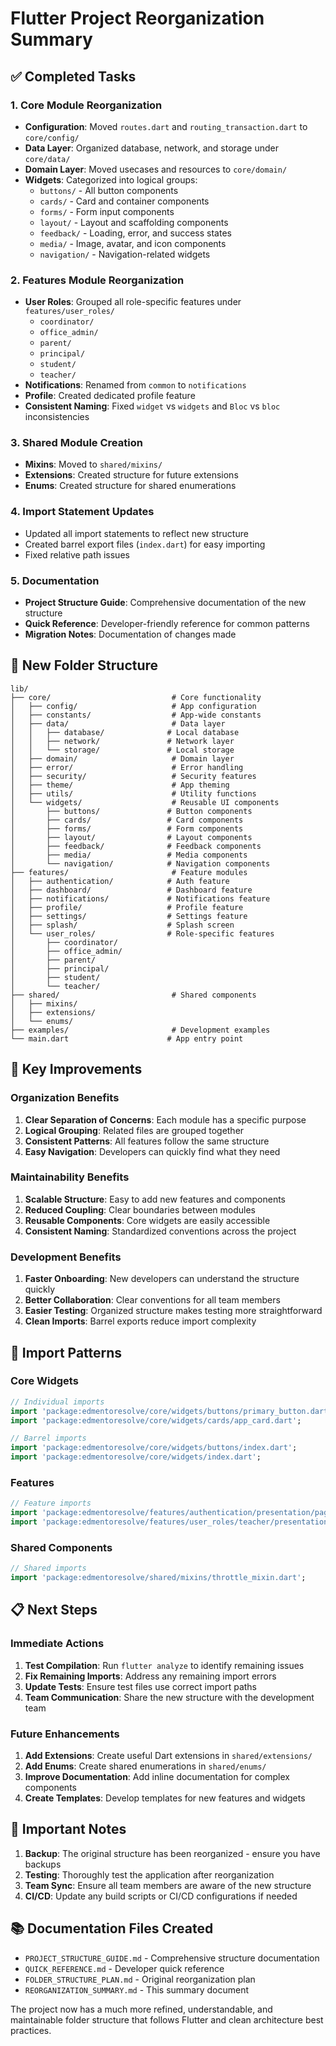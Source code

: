 # Flutter Project Reorganization Summary

## ✅ Completed Tasks

### 1. **Core Module Reorganization**
- **Configuration**: Moved `routes.dart` and `routing_transaction.dart` to `core/config/`
- **Data Layer**: Organized database, network, and storage under `core/data/`
- **Domain Layer**: Moved usecases and resources to `core/domain/`
- **Widgets**: Categorized into logical groups:
  - `buttons/` - All button components
  - `cards/` - Card and container components
  - `forms/` - Form input components
  - `layout/` - Layout and scaffolding components
  - `feedback/` - Loading, error, and success states
  - `media/` - Image, avatar, and icon components
  - `navigation/` - Navigation-related widgets

### 2. **Features Module Reorganization**
- **User Roles**: Grouped all role-specific features under `features/user_roles/`
  - `coordinator/`
  - `office_admin/`
  - `parent/`
  - `principal/`
  - `student/`
  - `teacher/`
- **Notifications**: Renamed from `common` to `notifications`
- **Profile**: Created dedicated profile feature
- **Consistent Naming**: Fixed `widget` vs `widgets` and `Bloc` vs `bloc` inconsistencies

### 3. **Shared Module Creation**
- **Mixins**: Moved to `shared/mixins/`
- **Extensions**: Created structure for future extensions
- **Enums**: Created structure for shared enumerations

### 4. **Import Statement Updates**
- Updated all import statements to reflect new structure
- Created barrel export files (`index.dart`) for easy importing
- Fixed relative path issues

### 5. **Documentation**
- **Project Structure Guide**: Comprehensive documentation of the new structure
- **Quick Reference**: Developer-friendly reference for common patterns
- **Migration Notes**: Documentation of changes made

## 📁 New Folder Structure

```
lib/
├── core/                           # Core functionality
│   ├── config/                     # App configuration
│   ├── constants/                  # App-wide constants
│   ├── data/                       # Data layer
│   │   ├── database/              # Local database
│   │   ├── network/               # Network layer
│   │   └── storage/               # Local storage
│   ├── domain/                     # Domain layer
│   ├── error/                      # Error handling
│   ├── security/                   # Security features
│   ├── theme/                      # App theming
│   ├── utils/                      # Utility functions
│   └── widgets/                    # Reusable UI components
│       ├── buttons/               # Button components
│       ├── cards/                 # Card components
│       ├── forms/                 # Form components
│       ├── layout/                # Layout components
│       ├── feedback/              # Feedback components
│       ├── media/                 # Media components
│       └── navigation/            # Navigation components
├── features/                       # Feature modules
│   ├── authentication/            # Auth feature
│   ├── dashboard/                 # Dashboard feature
│   ├── notifications/             # Notifications feature
│   ├── profile/                   # Profile feature
│   ├── settings/                  # Settings feature
│   ├── splash/                    # Splash screen
│   └── user_roles/                # Role-specific features
│       ├── coordinator/
│       ├── office_admin/
│       ├── parent/
│       ├── principal/
│       ├── student/
│       └── teacher/
├── shared/                         # Shared components
│   ├── mixins/
│   ├── extensions/
│   └── enums/
├── examples/                       # Development examples
└── main.dart                      # App entry point
```

## 🎯 Key Improvements

### **Organization Benefits**
1. **Clear Separation of Concerns**: Each module has a specific purpose
2. **Logical Grouping**: Related files are grouped together
3. **Consistent Patterns**: All features follow the same structure
4. **Easy Navigation**: Developers can quickly find what they need

### **Maintainability Benefits**
1. **Scalable Structure**: Easy to add new features and components
2. **Reduced Coupling**: Clear boundaries between modules
3. **Reusable Components**: Core widgets are easily accessible
4. **Consistent Naming**: Standardized conventions across the project

### **Development Benefits**
1. **Faster Onboarding**: New developers can understand the structure quickly
2. **Better Collaboration**: Clear conventions for all team members
3. **Easier Testing**: Organized structure makes testing more straightforward
4. **Clean Imports**: Barrel exports reduce import complexity

## 🔧 Import Patterns

### **Core Widgets**
```dart
// Individual imports
import 'package:edmentoresolve/core/widgets/buttons/primary_button.dart';
import 'package:edmentoresolve/core/widgets/cards/app_card.dart';

// Barrel imports
import 'package:edmentoresolve/core/widgets/buttons/index.dart';
import 'package:edmentoresolve/core/widgets/index.dart';
```

### **Features**
```dart
// Feature imports
import 'package:edmentoresolve/features/authentication/presentation/pages/login_page.dart';
import 'package:edmentoresolve/features/user_roles/teacher/presentation/widgets/task_card.dart';
```

### **Shared Components**
```dart
// Shared imports
import 'package:edmentoresolve/shared/mixins/throttle_mixin.dart';
```

## 📋 Next Steps

### **Immediate Actions**
1. **Test Compilation**: Run `flutter analyze` to identify remaining issues
2. **Fix Remaining Imports**: Address any remaining import errors
3. **Update Tests**: Ensure test files use correct import paths
4. **Team Communication**: Share the new structure with the development team

### **Future Enhancements**
1. **Add Extensions**: Create useful Dart extensions in `shared/extensions/`
2. **Add Enums**: Create shared enumerations in `shared/enums/`
3. **Improve Documentation**: Add inline documentation for complex components
4. **Create Templates**: Develop templates for new features and widgets

## 🚨 Important Notes

1. **Backup**: The original structure has been reorganized - ensure you have backups
2. **Testing**: Thoroughly test the application after reorganization
3. **Team Sync**: Ensure all team members are aware of the new structure
4. **CI/CD**: Update any build scripts or CI/CD configurations if needed

## 📚 Documentation Files Created

- `PROJECT_STRUCTURE_GUIDE.md` - Comprehensive structure documentation
- `QUICK_REFERENCE.md` - Developer quick reference
- `FOLDER_STRUCTURE_PLAN.md` - Original reorganization plan
- `REORGANIZATION_SUMMARY.md` - This summary document

The project now has a much more refined, understandable, and maintainable folder structure that follows Flutter and clean architecture best practices.
